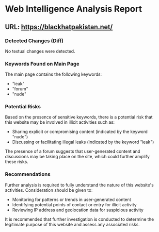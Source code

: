 # Web Intelligence Analysis Report
## URL: https://blackhatpakistan.net/

### Detected Changes (Diff)
No textual changes were detected.

### Keywords Found on Main Page
The main page contains the following keywords:
* "leak"
* "forum"
* "nude"

### Potential Risks
Based on the presence of sensitive keywords, there is a potential risk that this website may be involved in illicit activities such as:

* Sharing explicit or compromising content (indicated by the keyword "nude")
* Discussing or facilitating illegal leaks (indicated by the keyword "leak")

The presence of a forum suggests that user-generated content and discussions may be taking place on the site, which could further amplify these risks.

### Recommendations
Further analysis is required to fully understand the nature of this website's activities. Consideration should be given to:

* Monitoring for patterns or trends in user-generated content
* Identifying potential points of contact or entry for illicit activity
* Reviewing IP address and geolocation data for suspicious activity

It is recommended that further investigation is conducted to determine the legitimate purpose of this website and assess any associated risks.